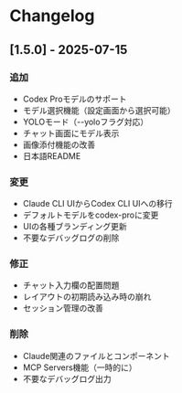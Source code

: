 # Changelog

## [1.5.0] - 2025-07-15

### 追加
- Codex Proモデルのサポート
- モデル選択機能（設定画面から選択可能）
- YOLOモード（--yoloフラグ対応）
- チャット画面にモデル表示
- 画像添付機能の改善
- 日本語README

### 変更
- Claude CLI UIからCodex CLI UIへの移行
- デフォルトモデルをcodex-proに変更
- UIの各種ブランディング更新
- 不要なデバッグログの削除

### 修正
- チャット入力欄の配置問題
- レイアウトの初期読み込み時の崩れ
- セッション管理の改善

### 削除
- Claude関連のファイルとコンポーネント
- MCP Servers機能（一時的に）
- 不要なデバッグログ出力